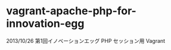 vagrant-apache-php-for-innovation-egg
=====================================

2013/10/26 第1回イノベーションエッグ PHP セッション用 Vagrant
